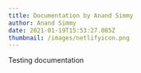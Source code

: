 ```yaml
---
title: Documentation by Anand Simmy
author: Anand Simmy
date: 2021-01-19T15:53:27.085Z
thumbnail: /images/netlifyicon.png
---
```

Testing documentation